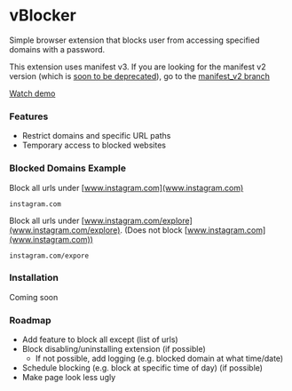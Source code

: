 # vBlocker
Simple browser extension that blocks user from accessing specified domains with a password.

This extension uses manifest v3. If you are looking for the manifest v2 version (which is [soon to be deprecated](https://developer.chrome.com/docs/extensions/mv3/mv2-sunset/)), go to the [manifest_v2 branch](https://github.com/vivCoding/vBlocker/tree/manifest_v2)

[Watch demo](https://youtu.be/RSFkTDDa0gQ)

### Features
- Restrict domains and specific URL paths
- Temporary access to blocked websites

### Blocked Domains Example
Block all urls under [www.instagram.com](www.instagram.com)
```
instagram.com
````
Block all urls under [www.instagram.com/explore](www.instagram.com/explore). (Does not block [www.instagram.com](www.instagram.com))

```
instagram.com/expore
```

### Installation
Coming soon

### Roadmap
- Add feature to block all except (list of urls)
- Block disabling/uninstalling extension (if possible)
    - If not possible, add logging (e.g. blocked domain at what time/date)
- Schedule blocking (e.g. block at specific time of day) (if possible)
- Make page look less ugly
